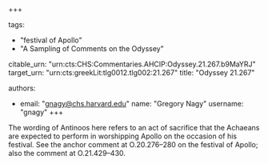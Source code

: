 +++

tags:
- "festival of Apollo"
- "A Sampling of Comments on the Odyssey"

citable_urn: "urn:cts:CHS:Commentaries.AHCIP:Odyssey.21.267.b9MaYRJ"
target_urn: "urn:cts:greekLit:tlg0012.tlg002:21.267"
title: "Odyssey 21.267"

authors:
- email: "gnagy@chs.harvard.edu"
  name: "Gregory Nagy"
  username: "gnagy"
+++

<p>The wording of Antinoos here refers to an act of sacrifice that the Achaeans are expected to perform in worshipping Apollo on the occasion of his festival. See the anchor comment at O.20.276–280 on the festival of Apollo; also the comment at O.21.429–430.  </p>